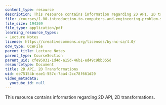 ```yaml
---
content_type: resource
description: This resource contains information regarding 2D API, 2D transformations.
file: /courses/1-00-introduction-to-computers-and-engineering-problem-solving-spring-2012/ee75154beae1557c7aa42cc78f661d20_MIT1_00S12_Lec_21.pdf
file_size: 194369
file_type: application/pdf
learning_resource_types:
- Lecture Notes
license: https://creativecommons.org/licenses/by-nc-sa/4.0/
ocw_type: OCWFile
parent_title: Lecture Notes
parent_type: CourseSection
parent_uid: cfe95031-1d4d-a15d-46b1-ed49c9bb355d
resourcetype: Document
title: 2D API, 2D Transformations
uid: ee75154b-eae1-557c-7aa4-2cc78f661d20
video_metadata:
  youtube_id: null
---
```

This resource contains information regarding 2D API, 2D transformations.
